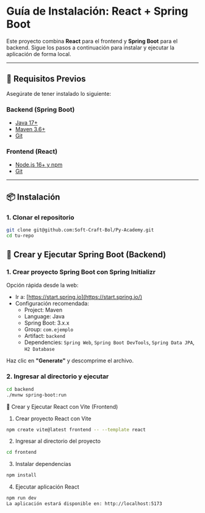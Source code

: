 # Guía de Instalación: React + Spring Boot

Este proyecto combina **React** para el frontend y **Spring Boot** para el backend. Sigue los pasos a continuación para instalar y ejecutar la aplicación de forma local.

---

## 🧰 Requisitos Previos

Asegúrate de tener instalado lo siguiente:

### Backend (Spring Boot)
- [Java 17+](https://adoptopenjdk.net/)
- [Maven 3.6+](https://maven.apache.org/)
- [Git](https://git-scm.com/)

### Frontend (React)
- [Node.js 16+ y npm](https://nodejs.org/)
- [Git](https://git-scm.com/)

---

## 📦 Instalación

### 1. Clonar el repositorio

```bash
git clone git@github.com:Soft-Craft-Bol/Py-Academy.git
cd tu-repo
```
## 🚀 Crear y Ejecutar Spring Boot (Backend)

### 1. Crear proyecto Spring Boot con Spring Initializr

Opción rápida desde la web:

- Ir a: [https://start.spring.io](https://start.spring.io/)
- Configuración recomendada:
  - Project: Maven
  - Language: Java
  - Spring Boot: 3.x.x
  - Group: `com.ejemplo`
  - Artifact: `backend`
  - Dependencies: `Spring Web`, `Spring Boot DevTools`, `Spring Data JPA`, `H2 Database`

Haz clic en **"Generate"** y descomprime el archivo.

### 2. Ingresar al directorio y ejecutar

```bash
cd backend
./mvnw spring-boot:run
```

🚀 Crear y Ejecutar React con Vite (Frontend)
1. Crear proyecto React con Vite
```bash
npm create vite@latest frontend -- --template react
```


2. Ingresar al directorio del proyecto
```bash
cd frontend
```

3. Instalar dependencias
```bash
npm install
```

4. Ejecutar aplicación React
```bash
npm run dev
La aplicación estará disponible en: http://localhost:5173
```
